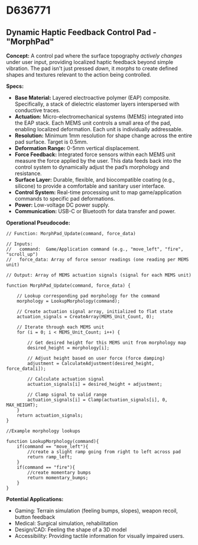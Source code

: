 # D636771

## Dynamic Haptic Feedback Control Pad - "MorphPad"

**Concept:** A control pad where the surface topography *actively changes* under user input, providing localized haptic feedback beyond simple vibration. The pad isn't just pressed *down*, it *morphs* to create defined shapes and textures relevant to the action being controlled.

**Specs:**

*   **Base Material:** Layered electroactive polymer (EAP) composite. Specifically, a stack of dielectric elastomer layers interspersed with conductive traces.
*   **Actuation:** Micro-electromechanical systems (MEMS) integrated into the EAP stack. Each MEMS unit controls a small area of the pad, enabling localized deformation.  Each unit is individually addressable.
*   **Resolution:** Minimum 1mm resolution for shape change across the entire pad surface. Target is 0.5mm.
*   **Deformation Range:**  0-5mm vertical displacement.
*   **Force Feedback:** Integrated force sensors within each MEMS unit measure the force applied by the user.  This data feeds back into the control system to dynamically adjust the pad’s morphology and resistance.
*   **Surface Layer:** Durable, flexible, and biocompatible coating (e.g., silicone) to provide a comfortable and sanitary user interface.
*   **Control System:** Real-time processing unit to map game/application commands to specific pad deformations.
*   **Power:** Low-voltage DC power supply.
*   **Communication:** USB-C or Bluetooth for data transfer and power.

**Operational Pseudocode:**

```
// Function: MorphPad_Update(command, force_data)

// Inputs:
//   command:  Game/Application command (e.g., "move_left", "fire", "scroll_up")
//   force_data: Array of force sensor readings (one reading per MEMS unit)

// Output: Array of MEMS actuation signals (signal for each MEMS unit)

function MorphPad_Update(command, force_data) {

    // Lookup corresponding pad morphology for the command
    morphology = LookupMorphology(command);

    // Create actuation signal array, initialized to flat state
    actuation_signals = CreateArray(MEMS_Unit_Count, 0);

    // Iterate through each MEMS unit
    for (i = 0; i < MEMS_Unit_Count; i++) {

        // Get desired height for this MEMS unit from morphology map
        desired_height = morphology[i];

        // Adjust height based on user force (force damping)
        adjustment = CalculateAdjustment(desired_height, force_data[i]);

        // Calculate actuation signal
        actuation_signals[i] = desired_height + adjustment;

        // Clamp signal to valid range
        actuation_signals[i] = Clamp(actuation_signals[i], 0, MAX_HEIGHT);
    }
    return actuation_signals;
}

//Example morphology lookups

function LookupMorphology(command){
    if(command == "move_left"){
        //create a slight ramp going from right to left across pad
        return ramp_left;
    }
    if(command == "fire"){
        //create momentary bumps
        return momentary_bumps;
    }
}

```

**Potential Applications:**

*   Gaming: Terrain simulation (feeling bumps, slopes), weapon recoil, button feedback
*   Medical: Surgical simulation, rehabilitation
*   Design/CAD: Feeling the shape of a 3D model
*   Accessibility: Providing tactile information for visually impaired users.